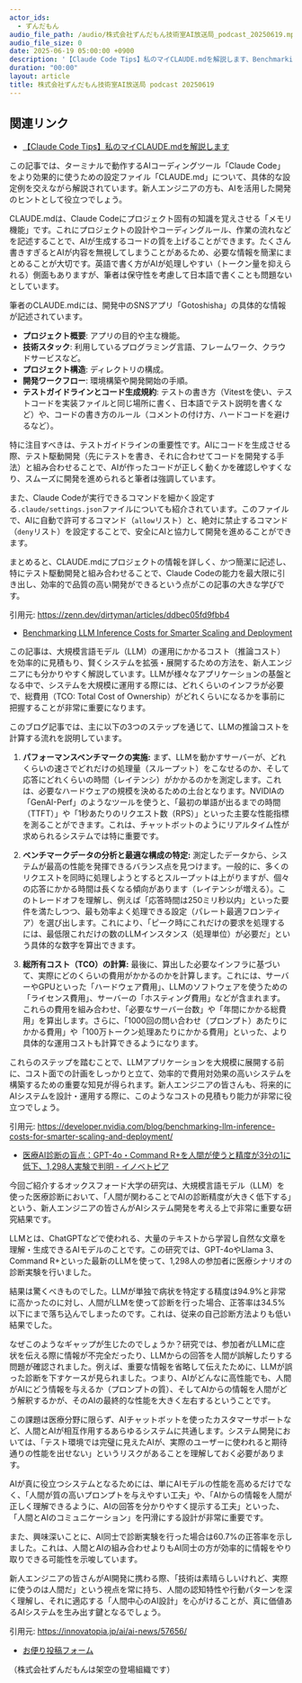 ```yaml
---
actor_ids:
  - ずんだもん
audio_file_path: /audio/株式会社ずんだもん技術室AI放送局_podcast_20250619.mp3
audio_file_size: 0
date: 2025-06-19 05:00:00 +0900
description: '【Claude Code Tips】私のマイCLAUDE.mdを解説します、Benchmarking LLM Inference Costs for Smarter Scaling and Deployment、医療AI診断の盲点：GPT-4o・Command R+を人間が使うと精度が3分の1に低下、1,298人実験で判明 - イノベトピア'
duration: "00:00"
layout: article
title: 株式会社ずんだもん技術室AI放送局 podcast 20250619
---
```


## 関連リンク


- [【Claude Code Tips】私のマイCLAUDE.mdを解説します](https://zenn.dev/dirtyman/articles/ddbec05fd9fbb4)  


この記事では、ターミナルで動作するAIコーディングツール「Claude Code」をより効果的に使うための設定ファイル「CLAUDE.md」について、具体的な設定例を交えながら解説されています。新人エンジニアの方も、AIを活用した開発のヒントとして役立つでしょう。

CLAUDE.mdは、Claude Codeにプロジェクト固有の知識を覚えさせる「メモリ機能」です。これにプロジェクトの設計やコーディングルール、作業の流れなどを記述することで、AIが生成するコードの質を上げることができます。たくさん書きすぎるとAIが内容を無視してしまうことがあるため、必要な情報を簡潔にまとめることが大切です。英語で書く方がAIが処理しやすい（トークン量を抑えられる）側面もありますが、筆者は保守性を考慮して日本語で書くことも問題ないとしています。

筆者のCLAUDE.mdには、開発中のSNSアプリ「Gotoshisha」の具体的な情報が記述されています。
*   **プロジェクト概要**: アプリの目的や主な機能。
*   **技術スタック**: 利用しているプログラミング言語、フレームワーク、クラウドサービスなど。
*   **プロジェクト構造**: ディレクトリの構成。
*   **開発ワークフロー**: 環境構築や開発開始の手順。
*   **テストガイドラインとコード生成規約**: テストの書き方（Vitestを使い、テストコードを実装ファイルと同じ場所に書く、日本語でテスト説明を書くなど）や、コードの書き方のルール（コメントの付け方、ハードコードを避けるなど）。

特に注目すべきは、テストガイドラインの重要性です。AIにコードを生成させる際、テスト駆動開発（先にテストを書き、それに合わせてコードを開発する手法）と組み合わせることで、AIが作ったコードが正しく動くかを確認しやすくなり、スムーズに開発を進められると筆者は強調しています。

また、Claude Codeが実行できるコマンドを細かく設定する`.claude/settings.json`ファイルについても紹介されています。このファイルで、AIに自動で許可するコマンド（`allow`リスト）と、絶対に禁止するコマンド（`deny`リスト）を設定することで、安全にAIと協力して開発を進めることができます。

まとめると、CLAUDE.mdにプロジェクトの情報を詳しく、かつ簡潔に記述し、特にテスト駆動開発と組み合わせることで、Claude Codeの能力を最大限に引き出し、効率的で品質の高い開発ができるという点がこの記事の大きな学びです。

引用元: https://zenn.dev/dirtyman/articles/ddbec05fd9fbb4


- [Benchmarking LLM Inference Costs for Smarter Scaling and Deployment](https://developer.nvidia.com/blog/benchmarking-llm-inference-costs-for-smarter-scaling-and-deployment/)  


この記事は、大規模言語モデル（LLM）の運用にかかるコスト（推論コスト）を効率的に見積もり、賢くシステムを拡張・展開するための方法を、新人エンジニアにも分かりやすく解説しています。LLMが様々なアプリケーションの基盤となる中で、システムを大規模に運用する際には、どれくらいのインフラが必要で、総費用（TCO: Total Cost of Ownership）がどれくらいになるかを事前に把握することが非常に重要になります。

このブログ記事では、主に以下の3つのステップを通じて、LLMの推論コストを計算する流れを説明しています。

1.  **パフォーマンスベンチマークの実施:**
    まず、LLMを動かすサーバーが、どれくらいの速さでどれだけの処理量（スループット）をこなせるのか、そして応答にどれくらいの時間（レイテンシ）がかかるのかを測定します。これは、必要なハードウェアの規模を決めるための土台となります。NVIDIAの「GenAI-Perf」のようなツールを使うと、「最初の単語が出るまでの時間（TTFT）」や「1秒あたりのリクエスト数（RPS）」といった主要な性能指標を測ることができます。これは、チャットボットのようにリアルタイム性が求められるシステムでは特に重要です。

2.  **ベンチマークデータの分析と最適な構成の特定:**
    測定したデータから、システムが最高の性能を発揮できるバランス点を見つけます。一般的に、多くのリクエストを同時に処理しようとするとスループットは上がりますが、個々の応答にかかる時間は長くなる傾向があります（レイテンシが増える）。このトレードオフを理解し、例えば「応答時間は250ミリ秒以内」といった要件を満たしつつ、最も効率よく処理できる設定（パレート最適フロンティア）を選び出します。これにより、「ピーク時にこれだけの要求を処理するには、最低限これだけの数のLLMインスタンス（処理単位）が必要だ」という具体的な数字を算出できます。

3.  **総所有コスト（TCO）の計算:**
    最後に、算出した必要なインフラに基づいて、実際にどのくらいの費用がかかるのかを計算します。これには、サーバーやGPUといった「ハードウェア費用」、LLMのソフトウェアを使うための「ライセンス費用」、サーバーの「ホスティング費用」などが含まれます。これらの費用を組み合わせ、「必要なサーバー台数」や「年間にかかる総費用」を算出します。さらに、「1000回の問い合わせ（プロンプト）あたりにかかる費用」や「100万トークン処理あたりにかかる費用」といった、より具体的な運用コストも計算できるようになります。

これらのステップを踏むことで、LLMアプリケーションを大規模に展開する前に、コスト面での計画をしっかりと立て、効率的で費用対効果の高いシステムを構築するための重要な知見が得られます。新人エンジニアの皆さんも、将来的にAIシステムを設計・運用する際に、このようなコストの見積もり能力が非常に役立つでしょう。

引用元: https://developer.nvidia.com/blog/benchmarking-llm-inference-costs-for-smarter-scaling-and-deployment/


- [医療AI診断の盲点：GPT-4o・Command R+を人間が使うと精度が3分の1に低下、1,298人実験で判明 - イノベトピア](https://innovatopia.jp/ai/ai-news/57656/)  


今回ご紹介するオックスフォード大学の研究は、大規模言語モデル（LLM）を使った医療診断において、「人間が関わることでAIの診断精度が大きく低下する」という、新人エンジニアの皆さんがAIシステム開発を考える上で非常に重要な研究結果です。

LLMとは、ChatGPTなどで使われる、大量のテキストから学習し自然な文章を理解・生成できるAIモデルのことです。この研究では、GPT-4oやLlama 3、Command R+といった最新のLLMを使って、1,298人の参加者に医療シナリオの診断実験を行いました。

結果は驚くべきものでした。LLMが単独で病状を特定する精度は94.9%と非常に高かったのに対し、人間がLLMを使って診断を行った場合、正答率は34.5%以下にまで落ち込んでしまったのです。これは、従来の自己診断方法よりも低い結果でした。

なぜこのようなギャップが生じたのでしょうか？研究では、参加者がLLMに症状を伝える際に情報が不完全だったり、LLMからの回答を人間が誤解したりする問題が確認されました。例えば、重要な情報を省略して伝えたために、LLMが誤った診断を下すケースが見られました。つまり、AIがどんなに高性能でも、人間がAIにどう情報を与えるか（プロンプトの質）、そしてAIからの情報を人間がどう解釈するかが、そのAIの最終的な性能を大きく左右するということです。

この課題は医療分野に限らず、AIチャットボットを使ったカスタマーサポートなど、人間とAIが相互作用するあらゆるシステムに共通します。システム開発においては、「テスト環境では完璧に見えたAIが、実際のユーザーに使われると期待通りの性能を出せない」というリスクがあることを理解しておく必要があります。

AIが真に役立つシステムとなるためには、単にAIモデルの性能を高めるだけでなく、「人間が質の高いプロンプトを与えやすい工夫」や、「AIからの情報を人間が正しく理解できるように、AIの回答を分かりやすく提示する工夫」といった、「人間とAIのコミュニケーション」を円滑にする設計が非常に重要です。

また、興味深いことに、AI同士で診断実験を行った場合は60.7%の正答率を示しました。これは、人間とAIの組み合わせよりもAI同士の方が効率的に情報をやり取りできる可能性を示唆しています。

新人エンジニアの皆さんがAI開発に携わる際、「技術は素晴らしいけれど、実際に使うのは人間だ」という視点を常に持ち、人間の認知特性や行動パターンを深く理解し、それに適応する「人間中心のAI設計」を心がけることが、真に価値あるAIシステムを生み出す鍵となるでしょう。

引用元: https://innovatopia.jp/ai/ai-news/57656/



- [お便り投稿フォーム](https://forms.gle/ffg4JTfqdiqK62qf9)

（株式会社ずんだもんは架空の登場組織です）

